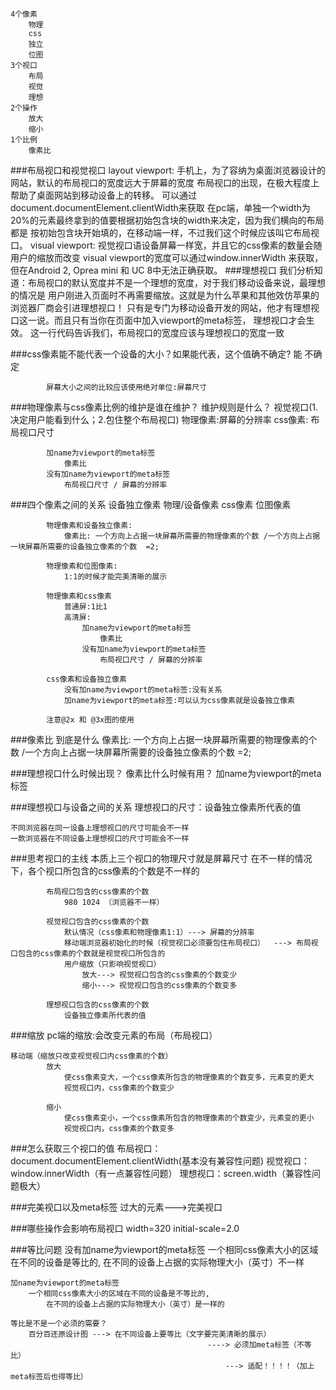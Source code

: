 	4个像素
		物理
		css
		独立
		位图
	3个视口
		布局
		视觉
		理想
	2个操作
		放大
		缩小
	1个比例
		像素比
###布局视口和视觉视口
	layout viewport:
			手机上，为了容纳为桌面浏览器设计的网站，默认的布局视口的宽度远大于屏幕的宽度
			布局视口的出现，在极大程度上帮助了桌面网站到移动设备上的转移。
			可以通过document.documentElement.clientWidth来获取 
				在pc端，单独一个width为20%的元素最终拿到的值要根据初始包含块的width来决定，因为我们横向的布局都是
			按初始包含块开始填的，在移动端一样，不过我们这个时候应该叫它布局视口。
	visual viewport:
			视觉视口语设备屏幕一样宽，并且它的css像素的数量会随用户的缩放而改变
			visual viewport的宽度可以通过window.innerWidth 来获取，
					但在Android 2, Oprea mini 和 UC 8中无法正确获取。
###理想视口
	我们分析知道：布局视口的默认宽度并不是一个理想的宽度，对于我们移动设备来说，最理想的情况是
	用户刚进入页面时不再需要缩放。这就是为什么苹果和其他效仿苹果的浏览器厂商会引进理想视口！
	只有是专门为移动设备开发的网站，他才有理想视口这一说。而且只有当你在页面中加入viewport的meta标签，
	理想视口才会生效。
	<meta name="viewport" content="width=device-width" />
	这一行代码告诉我们，布局视口的宽度应该与理想视口的宽度一致
	
###css像素能不能代表一个设备的大小？如果能代表，这个值确不确定?
			能				不确定
			
			屏幕大小之间的比较应该使用绝对单位:屏幕尺寸
		
###物理像素与css像素比例的维护是谁在维护？  维护规则是什么？
			视觉视口(1.决定用户能看到什么；2.包住整个布局视口)
				物理像素:屏幕的分辨率
				css像素: 布局视口尺寸
			
			加name为viewport的meta标签
				像素比
			没有加name为viewport的meta标签
				布局视口尺寸 / 屏幕的分辨率
			
###四个像素之间的关系
			设备独立像素
			物理/设备像素
			css像素
			位图像素
			
			物理像素和设备独立像素:
				像素比: 一个方向上占据一块屏幕所需要的物理像素的个数 /一个方向上占据一块屏幕所需要的设备独立像素的个数  =2;
			
			物理像素和位图像素:
				1:1的时候才能完美清晰的展示
			
			物理像素和css像素
				普通屏:1比1
				高清屏: 
					加name为viewport的meta标签
						像素比
					没有加name为viewport的meta标签
						布局视口尺寸 / 屏幕的分辨率
			
			css像素和设备独立像素
				没有加name为viewport的meta标签:没有关系
				加name为viewport的meta标签:可以认为css像素就是设备独立像素
				
			注意@2x 和 @3x图的使用
				
		
###像素比 到底是什么
	像素比: 一个方向上占据一块屏幕所需要的物理像素的个数 /一个方向上占据一块屏幕所需要的设备独立像素的个数  =2;

###理想视口什么时候出现？ 像素比什么时候有用？
	加name为viewport的meta标签			
	
###理想视口与设备之间的关系
	理想视口的尺寸：设备独立像素所代表的值
	
	不同浏览器在同一设备上理想视口的尺寸可能会不一样
	一款浏览器在不同设备上理想视口的尺寸可能会不一样

###思考视口的主线
		本质上三个视口的物理尺寸就是屏幕尺寸
			在不一样的情况下，各个视口所包含的css像素的个数是不一样的
			
			布局视口包含的css像素的个数
				980 1024 （浏览器不一样）
			
			视觉视口包含的css像素的个数
				默认情况（css像素和物理像素1:1）---> 屏幕的分辨率
				移动端浏览器初始化的时候（视觉视口必须要包住布局视口）  ---> 布局视口包含的css像素的个数就是视觉视口所包含的
				用户缩放（只影响视觉视口）
					放大---> 视觉视口包含的css像素的个数变少
					缩小---> 视觉视口包含的css像素的个数变多
			
			理想视口包含的css像素的个数
				设备独立像素所代表的值

###缩放
	pc端的缩放:会改变元素的布局（布局视口）

	移动端（缩放只改变视觉视口内css像素的个数）
			放大
				使css像素变大，一个css像素所包含的物理像素的个数变多，元素变的更大
				视觉视口内，css像素的个数变少
			
			缩小
				使css像素变小，一个css像素所包含的物理像素的个数变少，元素变的更小
				视觉视口内，css像素的个数变多


###怎么获取三个视口的值
	布局视口：document.documentElement.clientWidth(基本没有兼容性问题)
	视觉视口：window.innerWidth（有一点兼容性问题）
	理想视口：screen.width（兼容性问题极大）
	
###完美视口以及meta标签
	过大的元素--->完美视口
		<meta name="viewport" content="width=device-width,initial-scale=1.0"  />
		
###哪些操作会影响布局视口
	width=320
	initial-scale=2.0

###等比问题
	没有加name为viewport的meta标签
		一个相同css像素大小的区域在不同的设备是等比的,
				在不同的设备上占据的实际物理大小（英寸）不一样
	
	加name为viewport的meta标签
		一个相同css像素大小的区域在不同的设备是不等比的,
			在不同的设备上占据的实际物理大小（英寸）是一样的
			
	等比是不是一个必须的需要？
		百分百还原设计图 ---> 在不同设备上要等比（文字要完美清晰的展示）
												----> 必须加meta标签（不等比）
													---> 适配！！！！（加上meta标签后也得等比）		
	


					

				
	

		
		